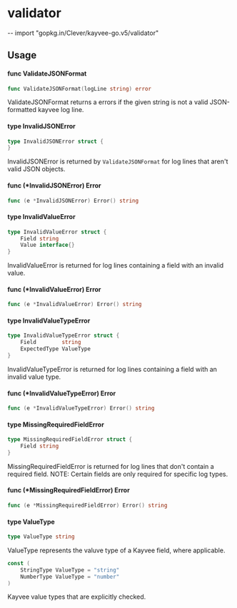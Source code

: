 # validator
--
    import "gopkg.in/Clever/kayvee-go.v5/validator"


## Usage

#### func  ValidateJSONFormat

```go
func ValidateJSONFormat(logLine string) error
```
ValidateJSONFormat returns a errors if the given string is not a valid
JSON-formatted kayvee log line.

#### type InvalidJSONError

```go
type InvalidJSONError struct {
}
```

InvalidJSONError is returned by `ValidateJSONFormat` for log lines that aren't
valid JSON objects.

#### func (*InvalidJSONError) Error

```go
func (e *InvalidJSONError) Error() string
```

#### type InvalidValueError

```go
type InvalidValueError struct {
	Field string
	Value interface{}
}
```

InvalidValueError is returned for log lines containing a field with an invalid
value.

#### func (*InvalidValueError) Error

```go
func (e *InvalidValueError) Error() string
```

#### type InvalidValueTypeError

```go
type InvalidValueTypeError struct {
	Field        string
	ExpectedType ValueType
}
```

InvalidValueTypeError is returned for log lines containing a field with an
invalid value type.

#### func (*InvalidValueTypeError) Error

```go
func (e *InvalidValueTypeError) Error() string
```

#### type MissingRequiredFieldError

```go
type MissingRequiredFieldError struct {
	Field string
}
```

MissingRequiredFieldError is returned for log lines that don't contain a
required field. NOTE: Certain fields are only required for specific log types.

#### func (*MissingRequiredFieldError) Error

```go
func (e *MissingRequiredFieldError) Error() string
```

#### type ValueType

```go
type ValueType string
```

ValueType represents the valuve type of a Kayvee field, where applicable.

```go
const (
	StringType ValueType = "string"
	NumberType ValueType = "number"
)
```
Kayvee value types that are explicitly checked.

